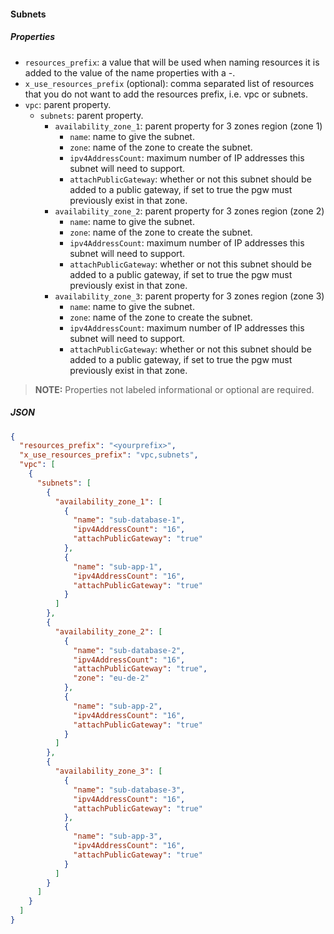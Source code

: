 #### Subnets

##### Properties

- `resources_prefix`: a value that will be used when naming resources it is added to the value of the name properties with a -.
- `x_use_resources_prefix` (optional): comma separated list of resources that you do not want to add the resources prefix, i.e. vpc or subnets.
- `vpc`: parent property.
  - `subnets`: parent property.
    - `availability_zone_1`: parent property for 3 zones region (zone 1)
      - `name`: name to give the subnet.
      - `zone`: name of the zone to create the subnet.
      - `ipv4AddressCount`: maximum number of IP addresses this subnet will need to support.
      - `attachPublicGateway`: whether or not this subnet should be added to a public gateway, if set to true the pgw must previously exist in that zone. 
    - `availability_zone_2`: parent property for 3 zones region (zone 2)
      - `name`: name to give the subnet.
      - `zone`: name of the zone to create the subnet.
      - `ipv4AddressCount`: maximum number of IP addresses this subnet will need to support.
      - `attachPublicGateway`: whether or not this subnet should be added to a public gateway, if set to true the pgw must previously exist in that zone. 
    - `availability_zone_3`: parent property for 3 zones region (zone 3)
      - `name`: name to give the subnet.
      - `zone`: name of the zone to create the subnet.
      - `ipv4AddressCount`: maximum number of IP addresses this subnet will need to support.
      - `attachPublicGateway`: whether or not this subnet should be added to a public gateway, if set to true the pgw must previously exist in that zone. 

> **NOTE:** Properties not labeled informational or optional are required.

##### JSON

```json
{
  "resources_prefix": "<yourprefix>",
  "x_use_resources_prefix": "vpc,subnets",
  "vpc": [
    {
      "subnets": [
        {
          "availability_zone_1": [
            {
              "name": "sub-database-1",
              "ipv4AddressCount": "16",
              "attachPublicGateway": "true"
            },
            {
              "name": "sub-app-1",
              "ipv4AddressCount": "16",
              "attachPublicGateway": "true"
            }
          ]
        },
        {
          "availability_zone_2": [
            {
              "name": "sub-database-2",
              "ipv4AddressCount": "16",
              "attachPublicGateway": "true",
              "zone": "eu-de-2"
            },
            {
              "name": "sub-app-2",
              "ipv4AddressCount": "16",
              "attachPublicGateway": "true"
            }
          ]
        },
        {
          "availability_zone_3": [
            {
              "name": "sub-database-3",
              "ipv4AddressCount": "16",
              "attachPublicGateway": "true"
            },
            {
              "name": "sub-app-3",
              "ipv4AddressCount": "16",
              "attachPublicGateway": "true"
            }
          ]
        }
      ]
    }
  ]
}
```

